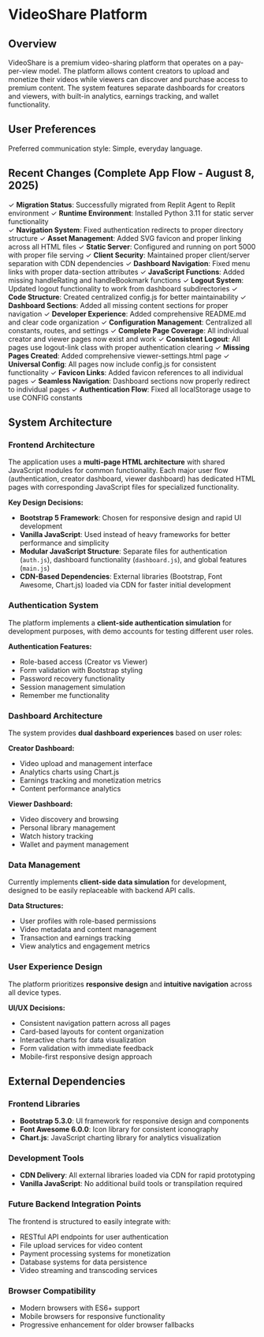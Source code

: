 # VideoShare Platform

## Overview

VideoShare is a premium video-sharing platform that operates on a pay-per-view model. The platform allows content creators to upload and monetize their videos while viewers can discover and purchase access to premium content. The system features separate dashboards for creators and viewers, with built-in analytics, earnings tracking, and wallet functionality.

## User Preferences

Preferred communication style: Simple, everyday language.

## Recent Changes (Complete App Flow - August 8, 2025)

✓ **Migration Status**: Successfully migrated from Replit Agent to Replit environment
✓ **Runtime Environment**: Installed Python 3.11 for static server functionality  
✓ **Navigation System**: Fixed authentication redirects to proper directory structure
✓ **Asset Management**: Added SVG favicon and proper linking across all HTML files
✓ **Static Server**: Configured and running on port 5000 with proper file serving
✓ **Client Security**: Maintained proper client/server separation with CDN dependencies
✓ **Dashboard Navigation**: Fixed menu links with proper data-section attributes
✓ **JavaScript Functions**: Added missing handleRating and handleBookmark functions
✓ **Logout System**: Updated logout functionality to work from dashboard subdirectories
✓ **Code Structure**: Created centralized config.js for better maintainability
✓ **Dashboard Sections**: Added all missing content sections for proper navigation
✓ **Developer Experience**: Added comprehensive README.md and clear code organization
✓ **Configuration Management**: Centralized all constants, routes, and settings
✓ **Complete Page Coverage**: All individual creator and viewer pages now exist and work
✓ **Consistent Logout**: All pages use logout-link class with proper authentication clearing
✓ **Missing Pages Created**: Added comprehensive viewer-settings.html page
✓ **Universal Config**: All pages now include config.js for consistent functionality
✓ **Favicon Links**: Added favicon references to all individual pages
✓ **Seamless Navigation**: Dashboard sections now properly redirect to individual pages
✓ **Authentication Flow**: Fixed all localStorage usage to use CONFIG constants

## System Architecture

### Frontend Architecture
The application uses a **multi-page HTML architecture** with shared JavaScript modules for common functionality. Each major user flow (authentication, creator dashboard, viewer dashboard) has dedicated HTML pages with corresponding JavaScript files for specialized functionality.

**Key Design Decisions:**
- **Bootstrap 5 Framework**: Chosen for responsive design and rapid UI development
- **Vanilla JavaScript**: Used instead of heavy frameworks for better performance and simplicity
- **Modular JavaScript Structure**: Separate files for authentication (`auth.js`), dashboard functionality (`dashboard.js`), and global features (`main.js`)
- **CDN-Based Dependencies**: External libraries (Bootstrap, Font Awesome, Chart.js) loaded via CDN for faster initial development

### Authentication System
The platform implements a **client-side authentication simulation** for development purposes, with demo accounts for testing different user roles.

**Authentication Features:**
- Role-based access (Creator vs Viewer)
- Form validation with Bootstrap styling
- Password recovery functionality
- Session management simulation
- Remember me functionality

### Dashboard Architecture
The system provides **dual dashboard experiences** based on user roles:

**Creator Dashboard:**
- Video upload and management interface
- Analytics charts using Chart.js
- Earnings tracking and monetization metrics
- Content performance analytics

**Viewer Dashboard:**
- Video discovery and browsing
- Personal library management
- Watch history tracking
- Wallet and payment management

### Data Management
Currently implements **client-side data simulation** for development, designed to be easily replaceable with backend API calls.

**Data Structures:**
- User profiles with role-based permissions
- Video metadata and content management
- Transaction and earnings tracking
- View analytics and engagement metrics

### User Experience Design
The platform prioritizes **responsive design** and **intuitive navigation** across all device types.

**UI/UX Decisions:**
- Consistent navigation pattern across all pages
- Card-based layouts for content organization
- Interactive charts for data visualization
- Form validation with immediate feedback
- Mobile-first responsive design approach

## External Dependencies

### Frontend Libraries
- **Bootstrap 5.3.0**: UI framework for responsive design and components
- **Font Awesome 6.0.0**: Icon library for consistent iconography
- **Chart.js**: JavaScript charting library for analytics visualization

### Development Tools
- **CDN Delivery**: All external libraries loaded via CDN for rapid prototyping
- **Vanilla JavaScript**: No additional build tools or transpilation required

### Future Backend Integration Points
The frontend is structured to easily integrate with:
- RESTful API endpoints for user authentication
- File upload services for video content
- Payment processing systems for monetization
- Database systems for data persistence
- Video streaming and transcoding services

### Browser Compatibility
- Modern browsers with ES6+ support
- Mobile browsers for responsive functionality
- Progressive enhancement for older browser fallbacks